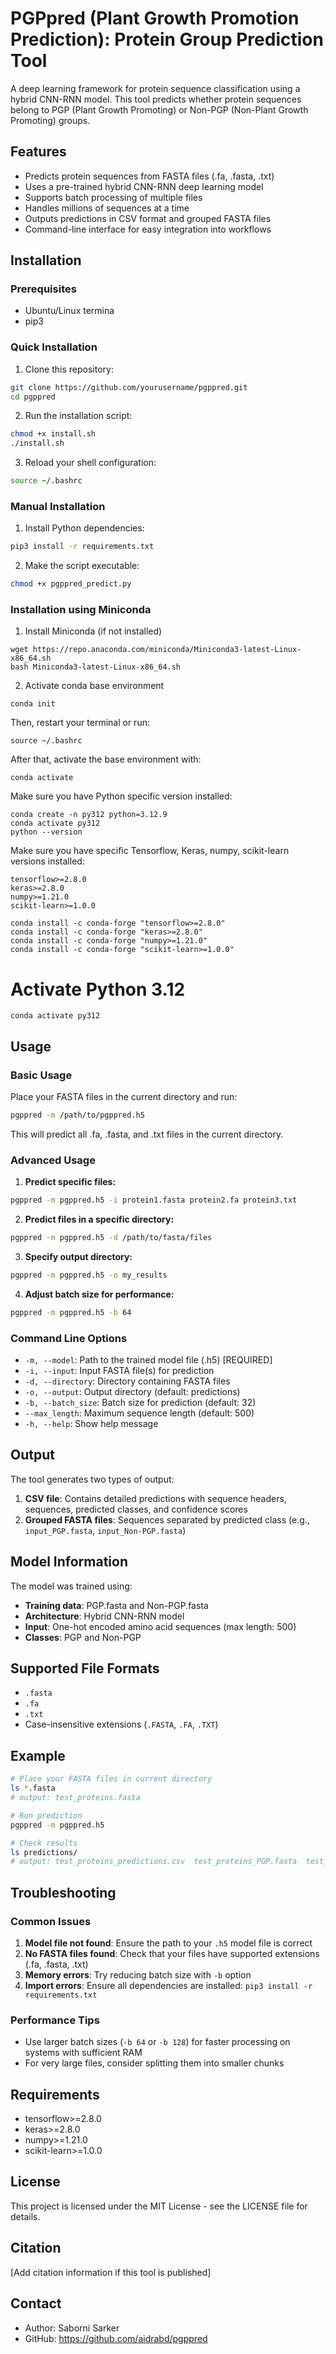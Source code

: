 # PGPpred (Plant Growth Promotion Prediction): Protein Group Prediction Tool

A deep learning framework for protein sequence classification using a hybrid CNN-RNN model. This tool predicts whether protein sequences belong to PGP (Plant Growth Promoting) or Non-PGP (Non-Plant Growth Promoting) groups.

## Features

- Predicts protein sequences from FASTA files (.fa, .fasta, .txt)
- Uses a pre-trained hybrid CNN-RNN deep learning model
- Supports batch processing of multiple files
- Handles millions of sequences at a time
- Outputs predictions in CSV format and grouped FASTA files
- Command-line interface for easy integration into workflows

## Installation

### Prerequisites

- Ubuntu/Linux termina
- pip3

### Quick Installation

1. Clone this repository:
```bash
git clone https://github.com/yourusername/pgppred.git
cd pgppred
```

2. Run the installation script:
```bash
chmod +x install.sh
./install.sh
```

3. Reload your shell configuration:
```bash
source ~/.bashrc
```

### Manual Installation

1. Install Python dependencies:
```bash
pip3 install -r requirements.txt
```

2. Make the script executable:
```bash
chmod +x pgppred_predict.py
```

### Installation using Miniconda

1. Install  Miniconda (if not installed)
```
wget https://repo.anaconda.com/miniconda/Miniconda3-latest-Linux-x86_64.sh
bash Miniconda3-latest-Linux-x86_64.sh
```
2. Activate conda base environment
```
conda init
```
Then, restart your terminal or run:
```
source ~/.bashrc
```
After that, activate the base environment with:
```
conda activate
```
Make sure you have Python specific version installed:
```
conda create -n py312 python=3.12.9
conda activate py312
python --version
```
Make sure you have specific Tensorflow, Keras, numpy, scikit-learn versions installed:
```
tensorflow>=2.8.0
keras>=2.8.0
numpy>=1.21.0
scikit-learn>=1.0.0

conda install -c conda-forge "tensorflow>=2.8.0"
conda install -c conda-forge "keras>=2.8.0"
conda install -c conda-forge "numpy>=1.21.0"
conda install -c conda-forge "scikit-learn>=1.0.0"
```

# Activate Python 3.12
```
conda activate py312
```

## Usage

### Basic Usage

Place your FASTA files in the current directory and run:

```bash
pgppred -m /path/to/pgppred.h5
```

This will predict all .fa, .fasta, and .txt files in the current directory.

### Advanced Usage

1. **Predict specific files:**
```bash
pgppred -m pgppred.h5 -i protein1.fasta protein2.fa protein3.txt
```

2. **Predict files in a specific directory:**
```bash
pgppred -m pgppred.h5 -d /path/to/fasta/files
```

3. **Specify output directory:**
```bash
pgppred -m pgppred.h5 -o my_results
```

4. **Adjust batch size for performance:**
```bash
pgppred -m pgppred.h5 -b 64
```

### Command Line Options

- `-m, --model`: Path to the trained model file (.h5) [REQUIRED]
- `-i, --input`: Input FASTA file(s) for prediction
- `-d, --directory`: Directory containing FASTA files
- `-o, --output`: Output directory (default: predictions)
- `-b, --batch_size`: Batch size for prediction (default: 32)
- `--max_length`: Maximum sequence length (default: 500)
- `-h, --help`: Show help message

## Output

The tool generates two types of output:

1. **CSV file**: Contains detailed predictions with sequence headers, sequences, predicted classes, and confidence scores
2. **Grouped FASTA files**: Sequences separated by predicted class (e.g., `input_PGP.fasta`, `input_Non-PGP.fasta`)

## Model Information

The model was trained using:
- **Training data**: PGP.fasta and Non-PGP.fasta
- **Architecture**: Hybrid CNN-RNN model
- **Input**: One-hot encoded amino acid sequences (max length: 500)
- **Classes**: PGP and Non-PGP

## Supported File Formats

- `.fasta`
- `.fa`
- `.txt`
- Case-insensitive extensions (`.FASTA`, `.FA`, `.TXT`)

## Example

```bash
# Place your FASTA files in current directory
ls *.fasta
# output: test_proteins.fasta

# Run prediction
pgppred -m pgppred.h5

# Check results
ls predictions/
# output: test_proteins_predictions.csv  test_proteins_PGP.fasta  test_proteins_Non-PGP.fasta
```

## Troubleshooting

### Common Issues

1. **Model file not found**: Ensure the path to your `.h5` model file is correct
2. **No FASTA files found**: Check that your files have supported extensions (.fa, .fasta, .txt)
3. **Memory errors**: Try reducing batch size with `-b` option
4. **Import errors**: Ensure all dependencies are installed: `pip3 install -r requirements.txt`

### Performance Tips

- Use larger batch sizes (`-b 64` or `-b 128`) for faster processing on systems with sufficient RAM
- For very large files, consider splitting them into smaller chunks

## Requirements

- tensorflow>=2.8.0
- keras>=2.8.0
- numpy>=1.21.0
- scikit-learn>=1.0.0

## License

This project is licensed under the MIT License - see the LICENSE file for details.

## Citation

[Add citation information if this tool is published]

## Contact

- Author: Saborni Sarker
- GitHub: https://github.com/aidrabd/pgppred
